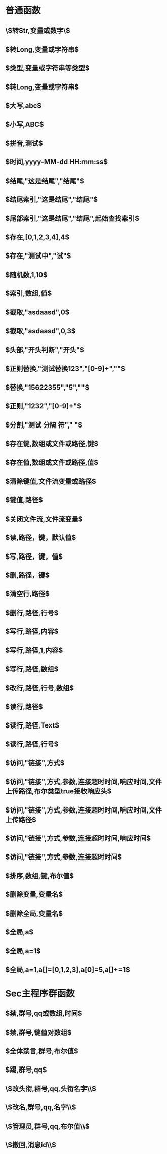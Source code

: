 # 普通函数
## \\\$转Str,变量或数字\\\$
## \$转Long,变量或字符串\$
## \$类型,变量或字符串等类型\$
## \$转Long,变量或字符串\$
## \$大写,abc\$
## \$小写,ABC\$
## \$拼音,测试\$ 
## \$时间,yyyy-MM-dd HH:mm:ss\$
## \$结尾,"这是结尾","结尾"\$
## \$结尾索引,"这是结尾","结尾"\$
## \$尾部索引,"这是结尾","结尾",起始查找索引\$
## \$存在,[0,1,2,3,4],4\$
## \$存在,"测试中","试"\$
## \$随机数,1,10\$
##  \$索引,数组,值\$
## \$截取,"asdaasd",0\$
##  \$截取,"asdaasd",0,3\$
## \$头部,"开头判断","开头"\$
## \$正则替换,"测试替换123","[0-9]+",""\$
## \$替换,"15622355","5",""\$
## \$正则,"1232","[0-9]+"\$
## \$分割,"测试 分隔 符"," "\$
##  \$存在键,数组或文件或路径,键\$
## \$存在值,数组或文件或路径,值\$
## \$清除键值,文件流变量或路径\$
##  \$键值,路径\$
## \$关闭文件流,文件流变量\$
## \$读,路径，键，默认值\$
##  \$写,路径，键，值\$
## \$删,路径，键\$
## \$清空行,路径\$
##  \$删行,路径,行号\$
## \$写行,路径,内容\$
## \$写行,路径,1,内容\$
## \$写行,路径,数组\$
##  \$改行,路径,行号,数组\$
##  \$读行,路径\$
##  \$读行,路径,Text\$
## \$读行,路径,行号\$
## \$访问,"链接",方式\$
## \$访问,"链接",方式,参数,连接超时时间,响应时间,文件上传路径,布尔类型true接收响应头\$
## \$访问,"链接",方式,参数,连接超时时间,响应时间,文件上传路径\$
## \$访问,"链接",方式,参数,连接超时时间,响应时间\$
##  \$访问,"链接",方式,参数,连接超时时间\$
## \$排序,数组,键,布尔值\$
## \$删除变量,变量名\$
## \$删除全局,变量名\$
## \$全局,a\$
## \$全局,a=1\$
##  \$全局,a=1,a[]=[0,1,2,3],a[0]=5,a[]+=1\$




# Sec主程序群函数
## \$禁,群号,qq或数组,时间\$
## \$禁,群号,键值对数组\$
## \$全体禁言,群号,布尔值\$
## \$踢,群号,qq\$
## \\$改头衔,群号,qq,头衔名字\\$
## \\$改名,群号,qq,名字\\$
## \\$管理员,群号,qq,布尔值\\$
## \\$撤回,消息id\\$
